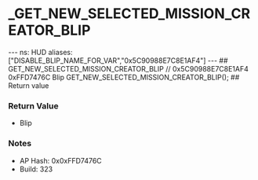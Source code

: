# _GET_NEW_SELECTED_MISSION_CREATOR_BLIP

--- ns: HUD aliases: ["DISABLE_BLIP_NAME_FOR_VAR","0x5C90988E7C8E1AF4"] --- ## GET_NEW_SELECTED_MISSION_CREATOR_BLIP  // 0x5C90988E7C8E1AF4 0xFFD7476C Blip GET_NEW_SELECTED_MISSION_CREATOR_BLIP();  ## Return value

### Return Value
* Blip

### Notes
* AP Hash: 0x0xFFD7476C
* Build: 323

